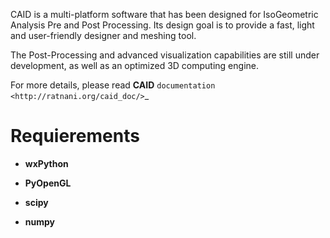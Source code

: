 CAID is a multi-platform software that has been designed for IsoGeometric Analysis Pre and Post Processing. Its design goal is to provide a fast, light and user-friendly designer and meshing tool.

The Post-Processing and advanced visualization capabilities are still under development, as well as an optimized 3D computing engine.

For more details, please read **CAID** `documentation <http://ratnani.org/caid_doc/>`_

Requierements
=============

* **wxPython**

* **PyOpenGL**

* **scipy**

* **numpy**


